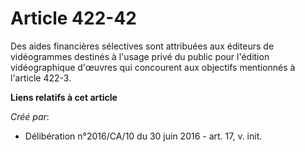 # Article 422-42

Des aides financières sélectives sont attribuées aux éditeurs de vidéogrammes destinés à l'usage privé du public pour
l'édition vidéographique d'œuvres qui concourent aux objectifs mentionnés à l'article 422-3.

**Liens relatifs à cet article**

_Créé par_:

  - Délibération n°2016/CA/10 du 30 juin 2016 - art. 17, v. init.
